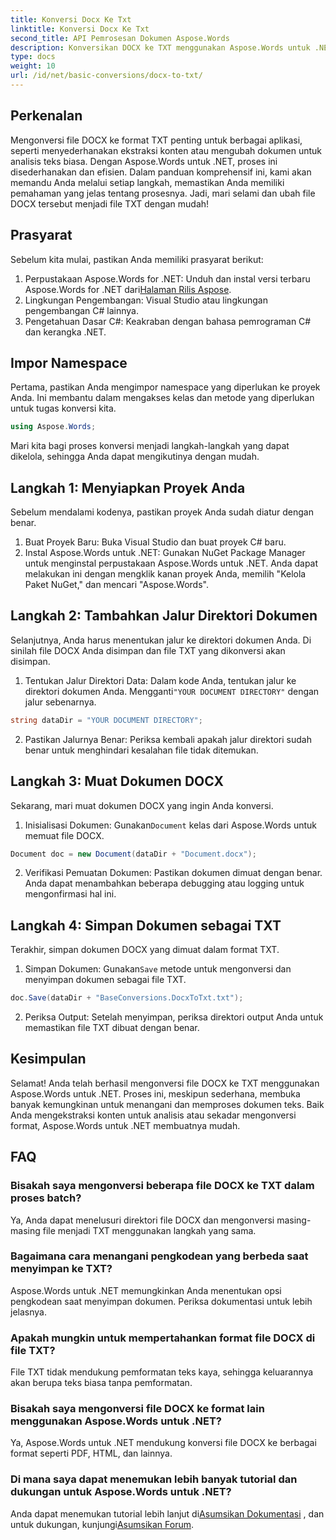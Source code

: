 ```yaml
---
title: Konversi Docx Ke Txt
linktitle: Konversi Docx Ke Txt
second_title: API Pemrosesan Dokumen Aspose.Words
description: Konversikan DOCX ke TXT menggunakan Aspose.Words untuk .NET dengan panduan langkah demi langkah kami. Pelajari cara mengubah dokumen secara efisien dan mudah.
type: docs
weight: 10
url: /id/net/basic-conversions/docx-to-txt/
---
```

## Perkenalan

Mengonversi file DOCX ke format TXT penting untuk berbagai aplikasi, seperti menyederhanakan ekstraksi konten atau mengubah dokumen untuk analisis teks biasa. Dengan Aspose.Words untuk .NET, proses ini disederhanakan dan efisien. Dalam panduan komprehensif ini, kami akan memandu Anda melalui setiap langkah, memastikan Anda memiliki pemahaman yang jelas tentang prosesnya. Jadi, mari selami dan ubah file DOCX tersebut menjadi file TXT dengan mudah!

## Prasyarat

Sebelum kita mulai, pastikan Anda memiliki prasyarat berikut:

1.  Perpustakaan Aspose.Words for .NET: Unduh dan instal versi terbaru Aspose.Words for .NET dari[Halaman Rilis Aspose](https://releases.aspose.com/words/net/).
2. Lingkungan Pengembangan: Visual Studio atau lingkungan pengembangan C# lainnya.
3. Pengetahuan Dasar C#: Keakraban dengan bahasa pemrograman C# dan kerangka .NET.

## Impor Namespace

Pertama, pastikan Anda mengimpor namespace yang diperlukan ke proyek Anda. Ini membantu dalam mengakses kelas dan metode yang diperlukan untuk tugas konversi kita.

```csharp
using Aspose.Words;
```

Mari kita bagi proses konversi menjadi langkah-langkah yang dapat dikelola, sehingga Anda dapat mengikutinya dengan mudah.

## Langkah 1: Menyiapkan Proyek Anda

Sebelum mendalami kodenya, pastikan proyek Anda sudah diatur dengan benar.

1. Buat Proyek Baru: Buka Visual Studio dan buat proyek C# baru.
2. Instal Aspose.Words untuk .NET: Gunakan NuGet Package Manager untuk menginstal perpustakaan Aspose.Words untuk .NET. Anda dapat melakukan ini dengan mengklik kanan proyek Anda, memilih "Kelola Paket NuGet," dan mencari "Aspose.Words".

## Langkah 2: Tambahkan Jalur Direktori Dokumen

Selanjutnya, Anda harus menentukan jalur ke direktori dokumen Anda. Di sinilah file DOCX Anda disimpan dan file TXT yang dikonversi akan disimpan.

1.  Tentukan Jalur Direktori Data: Dalam kode Anda, tentukan jalur ke direktori dokumen Anda. Mengganti`"YOUR DOCUMENT DIRECTORY"` dengan jalur sebenarnya.

```csharp
string dataDir = "YOUR DOCUMENT DIRECTORY";
```

2. Pastikan Jalurnya Benar: Periksa kembali apakah jalur direktori sudah benar untuk menghindari kesalahan file tidak ditemukan.

## Langkah 3: Muat Dokumen DOCX

Sekarang, mari muat dokumen DOCX yang ingin Anda konversi.

1.  Inisialisasi Dokumen: Gunakan`Document` kelas dari Aspose.Words untuk memuat file DOCX.

```csharp
Document doc = new Document(dataDir + "Document.docx");
```

2. Verifikasi Pemuatan Dokumen: Pastikan dokumen dimuat dengan benar. Anda dapat menambahkan beberapa debugging atau logging untuk mengonfirmasi hal ini.

## Langkah 4: Simpan Dokumen sebagai TXT

Terakhir, simpan dokumen DOCX yang dimuat dalam format TXT.

1.  Simpan Dokumen: Gunakan`Save` metode untuk mengonversi dan menyimpan dokumen sebagai file TXT.

```csharp
doc.Save(dataDir + "BaseConversions.DocxToTxt.txt");
```

2. Periksa Output: Setelah menyimpan, periksa direktori output Anda untuk memastikan file TXT dibuat dengan benar.

## Kesimpulan

Selamat! Anda telah berhasil mengonversi file DOCX ke TXT menggunakan Aspose.Words untuk .NET. Proses ini, meskipun sederhana, membuka banyak kemungkinan untuk menangani dan memproses dokumen teks. Baik Anda mengekstraksi konten untuk analisis atau sekadar mengonversi format, Aspose.Words untuk .NET membuatnya mudah.

## FAQ

### Bisakah saya mengonversi beberapa file DOCX ke TXT dalam proses batch?

Ya, Anda dapat menelusuri direktori file DOCX dan mengonversi masing-masing file menjadi TXT menggunakan langkah yang sama.

### Bagaimana cara menangani pengkodean yang berbeda saat menyimpan ke TXT?

Aspose.Words untuk .NET memungkinkan Anda menentukan opsi pengkodean saat menyimpan dokumen. Periksa dokumentasi untuk lebih jelasnya.

### Apakah mungkin untuk mempertahankan format file DOCX di file TXT?

File TXT tidak mendukung pemformatan teks kaya, sehingga keluarannya akan berupa teks biasa tanpa pemformatan.

### Bisakah saya mengonversi file DOCX ke format lain menggunakan Aspose.Words untuk .NET?

Ya, Aspose.Words untuk .NET mendukung konversi file DOCX ke berbagai format seperti PDF, HTML, dan lainnya.

### Di mana saya dapat menemukan lebih banyak tutorial dan dukungan untuk Aspose.Words untuk .NET?

 Anda dapat menemukan tutorial lebih lanjut di[Asumsikan Dokumentasi](https://reference.aspose.com/words/net/) , dan untuk dukungan, kunjungi[Asumsikan Forum](https://forum.aspose.com/c/words/8).

